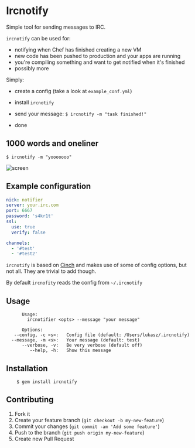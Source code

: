 # Ircnotify

Simple tool for sending messages to IRC.

`ircnotify` can be used for:

- notifying when Chef has finished creating a new VM
- new code has been pushed to production and your apps are running
- you're compiling something and want to get notified when it's finished
- possibly more


Simply:

- create a config (take a look at `example_conf.yml`)

- install `ircnotify`

- send your message: `$ ircnotify -m "task finished!"`

- done


## 1000 words and oneliner


```
$ ircnotify -m "yooooooo"

```
![screen](http://i.imgur.com/3YNT0.png)


## Example configuration


```yaml
nick: notifier
server: your.irc.com
port: 6667
password: 's4kr1t'
ssl:
  use: true
  verify: false

channels:
  - '#test'
  - '#test2'
```

`ircnotify` is based on [Cinch](https://github.com/cinchrb/cinch) and makes use of
some of config options, but not all. They are trivial to add though.


By default `ircnofity` reads the config from `~/.ircnotify`

## Usage


```
      Usage:
        ircnotifier <opts> --message "your message"

      Options:
   --config, -c <s>:   Config file (default: /Users/lukasz/.ircnotify)
  --message, -m <s>:   Your message (default: test)
      --verbose, -v:   Be very verbose (default off)
         --help, -h:   Show this message
```

## Installation

```
    $ gem install ircnotify
```

## Contributing

1. Fork it
2. Create your feature branch (`git checkout -b my-new-feature`)
3. Commit your changes (`git commit -am 'Add some feature'`)
4. Push to the branch (`git push origin my-new-feature`)
5. Create new Pull Request

